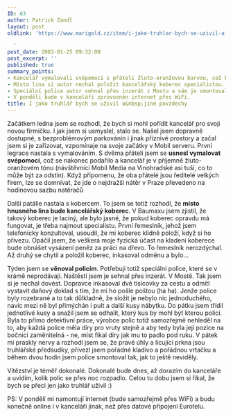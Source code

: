 ```yaml
---
ID: 63
author: Patrick Zandl
layout: post
oldlink: 'https://www.marigold.cz/item/i-jako-truhlar-bych-se-uzivil-a-jine-povzdechy

  '
post_date: 2003-01-25 09:32:00
post_excerpt: ''
published: true
summary_points:
- Kancelář vymalovali svépomocí s přáteli žluto-oranžovou barvou, což bylo drahé.
- Místo lina si autor nechal položit kancelářský koberec specialistou.
- Speciální police autor sehnal přes inzerát z Mostu a sám je smontoval.
- V pondělí bude v kanceláři zprovozněn internet přes WiFi.
title: I jako truhlář bych se uživil a&nbsp;jiné povzdechy
---
```


<p>
Začátkem ledna jsem se rozhodl, že bych si mohl pořídit kancelář pro svoji novou firmičku. I jak jsem si usmyslel, stalo se. Našel jsem dopravně dostupné, s bezproblémovým parkovánín i jinak příznivé prostory a začal jsem si je zařizovat, vzpomínaje na svoje začátky v Mobil serveru. První legrace nastala s vymalováním. S dvěma přáteli jsem se <STRONG>usnesl vymalovat svépomocí</STRONG>, což se nakonec podařilo a kancelář je v příjemně žluto-oranžovém tónu (návštěvnící Mobil Media na Vinohradské asi tuší, co to může být za odstín). Když připomenu, že oba přátelé jsou ředitelé velkých firem, lze se domnívat, že jde o nejdražší nátěr v Praze převedeno na hodinovou sazbu natěračů</p>

<p>
Další patálie nastala s kobercem. To jsem se totiž rozhodl, že <STRONG>místo hnusného lina bude kancelářský koberec</STRONG>. V Baumaxu jsem zjistil, že takový koberec je laciný, ale bylo jasné, že pokud koberec opravdu má fungovat, je třeba najmout specialistu. První řemeslník, jehož jsem telefonicky konzultoval, usoudil, že mi koberec klidně položí, když si ho přivezu. Opáčil jsem, že veškerá moje fyzická účast na kladení koberece bude obnášet vysázení peněz za práci na dřevo. To řemeslník nerozdýchal. Až druhý se chytil a položil koberec, inkasoval odměnu a bylo...</p>

<p>
Týden jsem se <STRONG>věnoval policím</STRONG>. Potřebuji totiž speciální police, které se v krámě neprodávají. Naštěstí jsem je sehnal přes inzerát. V Mostě. Tak jsem si je nechal dovést. Dopravce inkasoval dvě tisícovky za cestu a odmítl vystavit daňový doklad s tím, že mi ho pošle poštou (ha ha). Jenže police byly rozebrané a to tak důlkladně, že složit je nebylo nic jednoduchého, navíc mezi ně byl přimýchán i pult a další kusy nábytku. Do pátku jsem třídil jednotlivé kusy a snažil jsem se odhalit, který kus by mohl být kterou policí. Byla to přímo detektivní práce, výrobce polic totiž samozřejmě nehleděl na to, aby každá police měla díry pro vruty stejně a aby tedy byla její pozice na bočnici zaměnitelná - ne, mist fikal díry jak mu to padlo pod ruku. V pátek mi praskly nervy a rozhodl jsem se, že pravé úhly a lícující prkna jsou truhlářské předsudky, přivezl jsem pořádné kladivo a pořádnou vrtačku a během dvou hodin jsem police smontoval tak, jak to ještě neviděly. </p>

<p>
Vítězství je téměř dokonalé. Dokonalé bude dnes, až dorazím do kanceláře a uvidím, kolik polic se přes noc rozpadlo. Celou tu dobu jsem si říkal, že bych se přeci jen jako truhlář uživil :)</p>

<p>
PS: V pondělí mi namontují internet (bude samozřejmě přes WiFi) a budu konečně online i v kanceláři jinak, než přes datové připojení Eurotelu.</p>